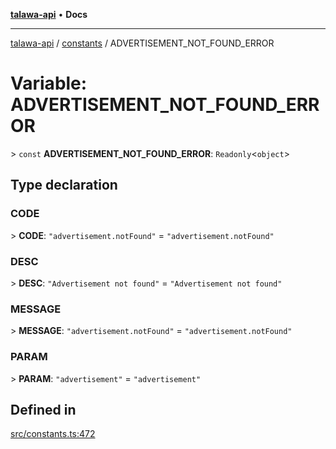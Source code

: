 [**talawa-api**](../../README.md) • **Docs**

***

[talawa-api](../../modules.md) / [constants](../README.md) / ADVERTISEMENT\_NOT\_FOUND\_ERROR

# Variable: ADVERTISEMENT\_NOT\_FOUND\_ERROR

\> `const` **ADVERTISEMENT\_NOT\_FOUND\_ERROR**: `Readonly`\<`object`\>

## Type declaration

### CODE

\> **CODE**: `"advertisement.notFound"` = `"advertisement.notFound"`

### DESC

\> **DESC**: `"Advertisement not found"` = `"Advertisement not found"`

### MESSAGE

\> **MESSAGE**: `"advertisement.notFound"` = `"advertisement.notFound"`

### PARAM

\> **PARAM**: `"advertisement"` = `"advertisement"`

## Defined in

[src/constants.ts:472](https://github.com/PalisadoesFoundation/talawa-api/blob/1f38da5423898626c6ebfa24896a9c3d008195c6/src/constants.ts#L472)
